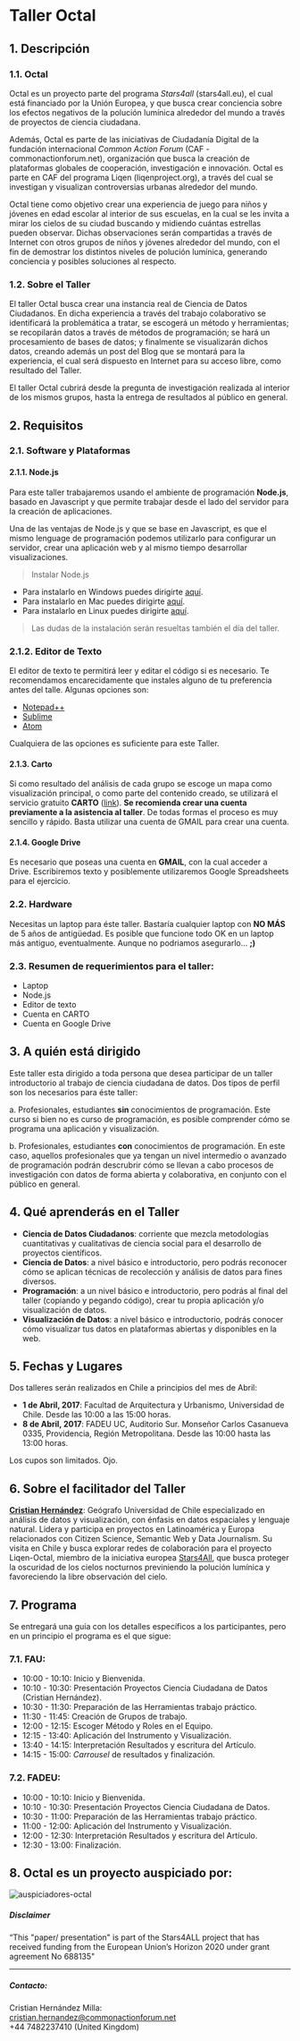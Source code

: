 # Taller Octal

## 1. Descripción

### 1.1. Octal
Octal es un proyecto parte del programa *Stars4all* (stars4all.eu), el cual está financiado por la Unión Europea, y que busca crear conciencia sobre los efectos negativos de la polución lumínica alrededor del mundo a través de proyectos de ciencia ciudadana.

Además, Octal es parte de las iniciativas de Ciudadanía Digital de la fundación internacional *Common Action Forum* (CAF - commonactionforum.net), organización que busca la creación de plataformas globales de cooperación, investigación e innovación. Octal es parte en CAF del programa Liqen (liqenproject.org), a través del cual se investigan y visualizan controversias urbanas alrededor del mundo.

Octal tiene como objetivo crear una experiencia de juego para niños y jóvenes en edad escolar al interior de sus escuelas, en la cual se les invita a mirar los cielos de su ciudad buscando y midiendo cuántas estrellas pueden observar. Dichas observaciones serán compartidas a través de Internet con otros grupos de niños y jóvenes alrededor del mundo, con el fin de demostrar los distintos niveles de polución lumínica, generando conciencia y posibles soluciones al respecto.

### 1.2. Sobre el Taller
El taller Octal busca crear una instancia real de Ciencia de Datos Ciudadanos. En dicha experiencia a través del trabajo colaborativo se identificará la problemática a tratar, se escogerá un método y herramientas; se recopilarán datos a través de métodos de programación; se hará un procesamiento de bases de datos; y finalmente se visualizarán dichos datos, creando además un post del Blog que se montará para la experiencia, el cual será dispuesto en Internet para su acceso libre, como resultado del Taller.

El taller Octal cubrirá desde la pregunta de investigación realizada al interior de los mismos grupos, hasta la entrega de resultados al público en general.

## 2. Requisitos

### 2.1. Software y Plataformas

#### 2.1.1. Node.js
Para este taller trabajaremos usando el ambiente de programación **Node.js**, basado en Javascript y que permite trabajar desde el lado del servidor para la creación de aplicaciones.

Una de las ventajas de Node.js y que se base en Javascript, es que el mismo lenguage de programación podemos utilizarlo para configurar un servidor, crear una aplicación web y al mismo tiempo desarrollar visualizaciones.

> Instalar Node.js
- Para instalarlo en Windows puedes dirigirte [aquí](#).
- Para instalarlo en Mac puedes dirigirte [aquí](#).
- Para instalarlo en Linux puedes dirigirte [aquí](#).

> Las dudas de la instalación serán resueltas también el día del taller.

### 2.1.2. Editor de Texto
El editor de texto te permitirá leer y editar el código si es necesario. Te recomendamos encarecidamente que instales alguno de tu preferencia antes del talle. Algunas opciones son:

- [Notepad++](https://notepad-plus-plus.org/download/v7.3.3.html)
- [Sublime](https://sublimetext.com/3)
- [Atom](https://atom.io)

Cualquiera de las opciones es suficiente para este Taller.

#### 2.1.3. Carto
Si como resultado del análisis de cada grupo se escoge un mapa como visualización principal, o como parte del contenido creado, se utilizará el servicio gratuito **CARTO** ([link](https://carto.com/)). **Se recomienda crear una cuenta previamente a la asistencia al taller**. De todas formas el proceso es muy sencillo y rápido. Basta utilizar una cuenta de GMAIL para crear una cuenta.

#### 2.1.4. Google Drive
Es necesario que poseas una cuenta en **GMAIL**, con la cual acceder a Drive. Escribiremos texto y posiblemente utilizaremos Google Spreadsheets para el ejercicio.

### 2.2. Hardware
Necesitas un laptop para éste taller. Bastaría cualquier laptop con **NO MÁS** de 5 años de antigüedad. Es posible que funcione todo OK en un laptop más antiguo, eventualmente. Aunque no podriamos asegurarlo... **;)**

### 2.3. Resumen de requerimientos para el taller:
- Laptop
- Node.js
- Editor de texto
- Cuenta en CARTO
- Cuenta en Google Drive

## 3. A quién está dirigido
Este taller esta dirigido a toda persona que desea participar de un taller introductorio al trabajo de ciencia ciudadana de datos. Dos tipos de perfil son los necesarios para éste taller:

a. Profesionales, estudiantes **sin** conocimientos de programación. Este curso si bien no es curso de programación, es posible comprender cómo se programa una aplicación y visualización.

b. Profesionales, estudiantes **con** conocimientos de programación. En este caso, aquellos profesionales que ya tengan un nivel intermedio o avanzado de programación podrán descrubrir cómo se llevan a cabo procesos de investigación con datos de forma abierta y colaborativa, en conjunto con el público en general.

## 4. Qué aprenderás en el Taller
- **Ciencia de Datos Ciudadanos**: corriente que mezcla metodologías cuantitativas y cualitativas de ciencia social para el desarrollo de proyectos científicos.
- **Ciencia de Datos**: a nivel básico e introductorio, pero podrás reconocer cómo se aplican técnicas de recolección y análisis de datos para fines diversos.
- **Programación**: a un nivel básico e introductorio, pero podrás al final del taller (copiando y pegando código), crear tu propia aplicación y/o visualización de datos.
- **Visualización de Datos**: a nivel básico e introductorio, podrás conocer cómo visualizar tus datos en plataformas abiertas y disponibles en la web.

## 5. Fechas y Lugares
Dos talleres serán realizados en Chile a principios del mes de Abril:

- **1 de Abril, 2017**: Facultad de Arquitectura y Urbanismo, Universidad de Chile. Desde las 10:00 a las 15:00 horas.
- **8 de Abril, 2017**: FADEU UC, Auditorio Sur. Monseñor Carlos Casanueva 0335, Providencia, Región Metropolitana. Desde las 10:00 hasta las 13:00 horas.

Los cupos son limitados. Ojo.

## 6. Sobre el facilitador del Taller
[**Cristian Hernández**](http://crishernandez.co/): Geógrafo Universidad de Chile especializado en análisis de datos y visualización, con énfasis en datos espaciales y lenguaje natural. Lidera y participa en proyectos en Latinoamérica y Europa relacionados con Citizen Science, Semantic Web y Data Journalism. Su visita en Chile y busca explorar redes de colaboración para el proyecto Liqen-Octal, miembro de la iniciativa europea [Stars4All](http://stars4all.eu/), que busca proteger la oscuridad de los cielos nocturnos previniendo la polución lumínica y favoreciendo la libre observación del cielo.

## 7. Programa
Se entregará una guía con los detalles específicos a los participantes, pero en un principio el programa es el que sigue:

### 7.1. FAU:
+ 10:00 - 10:10: Inicio y Bienvenida.
+ 10:10 - 10:30: Presentación Proyectos Ciencia Ciudadana de Datos (Cristian Hernández).
+ 10:30 - 11:30: Preparación de las Herramientas trabajo práctico.
+ 11:30 - 11:45: Creación de Grupos de trabajo.
+ 12:00 - 12:15: Escoger Método y Roles en el Equipo.
+ 12:15 - 13:40: Aplicación del Instrumento y Visualización.
+ 13:40 - 14:15: Interpretación Resultados y escritura del Artículo.
+ 14:15 - 15:00: *Carrousel* de resultados y finalización.

### 7.2. FADEU:
+ 10:00 - 10:10: Inicio y Bienvenida.
+ 10:10 - 10:30: Presentación Proyectos Ciencia Ciudadana de Datos.
+ 10:30 - 11:00: Preparación de las Herramientas trabajo práctico.
+ 11:00 - 12:00: Aplicación del Instrumento y Visualización.
+ 12:00 - 12:30: Interpretación Resultados y escritura del Artículo.
+ 12:30 - 13:00: Finalización.


## 8. Octal es un proyecto auspiciado por:
![auspiciadores-octal](img/auspiciadores.png)

##### Disclaimer
“This "paper/ presentation" is part of the Stars4ALL project that has received funding from the European Union’s Horizon 2020  under grant agreement No 688135"

---
##### Contacto:
Cristian Hernández Milla: <br>
cristian.hernandez@commonactionforum.net <br>
+44 7482237410 (United Kingdom)
